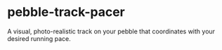# pebble-track-pacer
A visual, photo-realistic track on your pebble that coordinates with your desired running pace.
